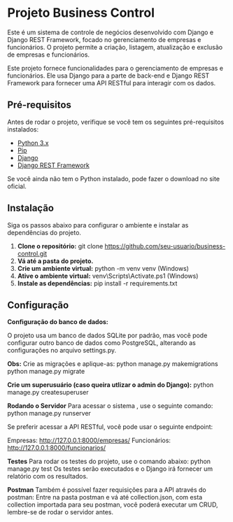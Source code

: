 # Projeto Business Control

Este é um sistema de controle de negócios desenvolvido com Django e Django REST Framework, focado no gerenciamento de empresas e funcionários. O projeto permite a criação, listagem, atualização e exclusão de empresas e funcionários.

Este projeto fornece funcionalidades para o gerenciamento de empresas e funcionários. Ele usa Django para a parte de back-end e Django REST Framework para fornecer uma API RESTful para interagir com os dados.

## Pré-requisitos

Antes de rodar o projeto, verifique se você tem os seguintes pré-requisitos instalados:

- [Python 3.x](https://www.python.org/downloads/)
- [Pip](https://pip.pypa.io/en/stable/)
- [Django](https://www.djangoproject.com/)
- [Django REST Framework](https://www.django-rest-framework.org/)

Se você ainda não tem o Python instalado, pode fazer o download no site oficial.

## Instalação

Siga os passos abaixo para configurar o ambiente e instalar as dependências do projeto.

1. **Clone o repositório:**
   git clone https://github.com/seu-usuario/business-control.git
2. **Vá até a pasta do projeto.**
3. **Crie um ambiente virtual:**
   python -m venv venv (Windows)
4. **Ative o ambiente virtual:**
   venv\Scripts\Activate.ps1 (Windows)
5. **Instale as dependências:**
   pip install -r requirements.txt

## Configuração

**Configuração do banco de dados:**

O projeto usa um banco de dados SQLite por padrão, mas você pode configurar outro banco de dados como PostgreSQL, alterando as configurações no arquivo settings.py.

**Obs:** Crie as migrações e aplique-as:
python manage.py makemigrations
python manage.py migrate

**Crie um superusuário (caso queira utlizar o admin do Django):**
python manage.py createsuperuser

**Rodando o Servidor**
Para acessar o sistema , use o seguinte comando:
python manage.py runserver

Se preferir acessar a API RESTful, você pode usar o seguinte endpoint:

Empresas: http://127.0.0.1:8000/empresas/
Funcionários: http://127.0.0.1:8000/funcionarios/


**Testes**
Para rodar os testes do projeto, use o comando abaixo:
python manage.py test
Os testes serão executados e o Django irá fornecer um relatório com os resultados.

**Postman**
Também é possível fazer requisições para a API através do postman:
Entre na pasta postman e vá até collection.json, com esta collection importada para seu postman, você poderá executar um CRUD, lembre-se de rodar o servidor antes.


